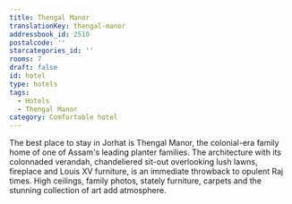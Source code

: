 ```yaml
---
title: Thengal Manor
translationKey: thengal-manor
addressbook_id: 2510
postalcode: ''
starcategories_id: ''
rooms: 7
draft: false
id: hotel
type: hotels
tags:
  - Hotels
  - Thengal Manor
category: Comfortable hotel
---
```

The best place to stay in Jorhat is Thengal Manor, the colonial-era family home of one of Assam's leading planter families. The architecture with its colonnaded verandah, chandeliered sit-out overlooking lush lawns, fireplace and Louis XV furniture, is an immediate throwback to opulent Raj times. High ceilings, family photos, stately furniture, carpets and the stunning collection of art add atmosphere.